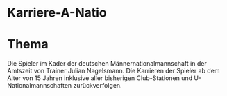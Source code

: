 # Karriere-A-Natio
# Thema

Die Spieler im Kader der deutschen Männernationalmannschaft in der Amtszeit von Trainer Julian Nagelsmann. Die Karrieren der Spieler ab dem Alter von 15 Jahren inklusive aller bisherigen  Club-Stationen und U-Nationalmannschaften zurückverfolgen.

